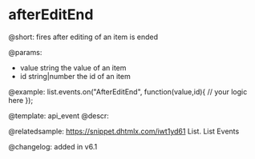 afterEditEnd
=============

@short: fires after editing of an item is ended
	
@params:
- value		string		the value of an item
- id		string|number		the id of an item


@example:
list.events.on("AfterEditEnd", function(value,id){
	// your logic here
});


@template:	api_event
@descr:



	

@relatedsample:
https://snippet.dhtmlx.com/iwt1yd61	List. List Events	

@changelog: added in v6.1

